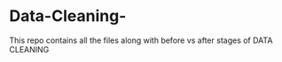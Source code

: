 # Data-Cleaning-
This repo contains all the files along with before vs after stages of DATA CLEANING
